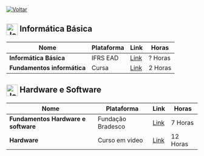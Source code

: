 [![Voltar](https://img.shields.io/badge/Voltar-black?style=for-the-badge&logo=home)](https://github.com/Taylon-00/Cursos-Gratuitos/blob/main/README.md)



<h2>
  <img src="https://github.com/MarcusTechs/Free-way/assets/138902771/6e96d435-41c8-4d54-8785-44ac159998f9" alt="Java" width="30px" style="vertical-align: middle;"> Informática Básica
</h2>

| **Nome** | **Plataforma** | **Link** | **Horas** |
| --- | --- | --- | --- | 
| **Informática Básica** | IFRS EAD | [Link](https://moodle.ifrs.edu.br/login/index.php) | ? Horas |
| **Fundamentos informática** | Cursa | [Link](https://cursa.com.br/home/course/curso-de-inform%C3%A1tica-b%C3%A1sica-completo/33) | 2 Horas |

<h2>
  <img src="https://github.com/MarcusTechs/Free-way/assets/138902771/64cc496c-4889-4a86-9bd6-8f96464139c0" alt="Java" width="30px" style="vertical-align: middle;"> Hardware e Software
</h2>
  
| **Nome** | **Plataforma** | **Link** | **Horas** |
| --- | --- | --- | --- | 
| **Fundamentos Hardware e software** | Fundação Bradesco | [Link](https://www.ev.org.br/cursos/fundamentos-de-ti-hardware-e-software) | 7 Horas |
| **Hardware** | Curso em video | [Link](https://www.cursoemvideo.com/curso/hardware/) | 12 Horas |
